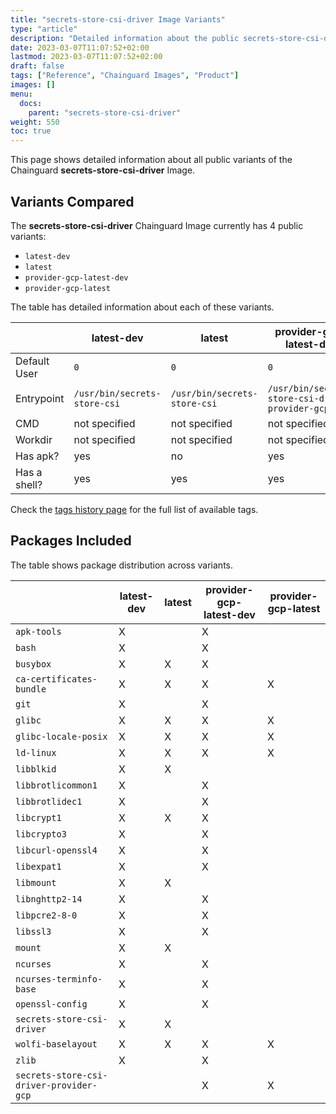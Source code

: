 ```yaml
---
title: "secrets-store-csi-driver Image Variants"
type: "article"
description: "Detailed information about the public secrets-store-csi-driver Chainguard Image variants"
date: 2023-03-07T11:07:52+02:00
lastmod: 2023-03-07T11:07:52+02:00
draft: false
tags: ["Reference", "Chainguard Images", "Product"]
images: []
menu:
  docs:
    parent: "secrets-store-csi-driver"
weight: 550
toc: true
---
```


This page shows detailed information about all public variants of the Chainguard **secrets-store-csi-driver** Image.

## Variants Compared
The **secrets-store-csi-driver** Chainguard Image currently has 4 public variants: 

- `latest-dev`
- `latest`
- `provider-gcp-latest-dev`
- `provider-gcp-latest`

The table has detailed information about each of these variants.

|              | latest-dev                   | latest                       | provider-gcp-latest-dev                          | provider-gcp-latest                              |
|--------------|------------------------------|------------------------------|--------------------------------------------------|--------------------------------------------------|
| Default User | `0`                          | `0`                          | `0`                                              | `0`                                              |
| Entrypoint   | `/usr/bin/secrets-store-csi` | `/usr/bin/secrets-store-csi` | `/usr/bin/secrets-store-csi-driver-provider-gcp` | `/usr/bin/secrets-store-csi-driver-provider-gcp` |
| CMD          | not specified                | not specified                | not specified                                    | not specified                                    |
| Workdir      | not specified                | not specified                | not specified                                    | not specified                                    |
| Has apk?     | yes                          | no                           | yes                                              | no                                               |
| Has a shell? | yes                          | yes                          | yes                                              | no                                               |

Check the [tags history page](/chainguard/chainguard-images/reference/secrets-store-csi-driver/tags_history/) for the full list of available tags.

## Packages Included
The table shows package distribution across variants.

|                                         | latest-dev | latest | provider-gcp-latest-dev | provider-gcp-latest |
|-----------------------------------------|------------|--------|-------------------------|---------------------|
| `apk-tools`                             | X          |        | X                       |                     |
| `bash`                                  | X          |        | X                       |                     |
| `busybox`                               | X          | X      | X                       |                     |
| `ca-certificates-bundle`                | X          | X      | X                       | X                   |
| `git`                                   | X          |        | X                       |                     |
| `glibc`                                 | X          | X      | X                       | X                   |
| `glibc-locale-posix`                    | X          | X      | X                       | X                   |
| `ld-linux`                              | X          | X      | X                       | X                   |
| `libblkid`                              | X          | X      |                         |                     |
| `libbrotlicommon1`                      | X          |        | X                       |                     |
| `libbrotlidec1`                         | X          |        | X                       |                     |
| `libcrypt1`                             | X          | X      | X                       |                     |
| `libcrypto3`                            | X          |        | X                       |                     |
| `libcurl-openssl4`                      | X          |        | X                       |                     |
| `libexpat1`                             | X          |        | X                       |                     |
| `libmount`                              | X          | X      |                         |                     |
| `libnghttp2-14`                         | X          |        | X                       |                     |
| `libpcre2-8-0`                          | X          |        | X                       |                     |
| `libssl3`                               | X          |        | X                       |                     |
| `mount`                                 | X          | X      |                         |                     |
| `ncurses`                               | X          |        | X                       |                     |
| `ncurses-terminfo-base`                 | X          |        | X                       |                     |
| `openssl-config`                        | X          |        | X                       |                     |
| `secrets-store-csi-driver`              | X          | X      |                         |                     |
| `wolfi-baselayout`                      | X          | X      | X                       | X                   |
| `zlib`                                  | X          |        | X                       |                     |
| `secrets-store-csi-driver-provider-gcp` |            |        | X                       | X                   |
